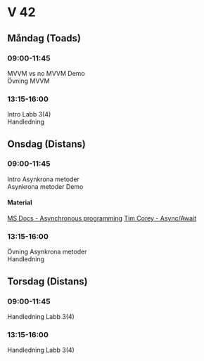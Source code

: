 # V 42
## Måndag (Toads)
### 09:00-11:45 
MVVM vs no MVVM Demo</br>
Övning MVVM
### 13:15-16:00
Intro Labb 3(4)</br>
Handledning
## Onsdag (Distans)
### 09:00-11:45
Intro Asynkrona metoder</br>
Asynkrona metoder Demo
#### Material
[MS Docs - Asynchronous programming](https://docs.microsoft.com/en-us/dotnet/csharp/programming-guide/concepts/async/)
[Tim Corey - Async/Await](https://www.youtube.com/watch?v=2moh18sh5p4)
### 13:15-16:00
Övning Asynkrona metoder</br>
Handledning
## Torsdag (Distans)
### 09:00-11:45
Handledning Labb 3(4)
### 13:15-16:00
Handledning Labb 3(4)